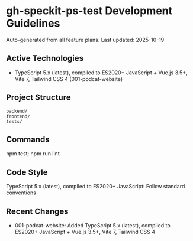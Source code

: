 ﻿# gh-speckit-ps-test Development Guidelines

Auto-generated from all feature plans. Last updated: 2025-10-19

## Active Technologies
- TypeScript 5.x (latest), compiled to ES2020+ JavaScript + Vue.js 3.5+, Vite 7, Tailwind CSS 4 (001-podcat-website)

## Project Structure
```
backend/
frontend/
tests/
```

## Commands
npm test; npm run lint

## Code Style
TypeScript 5.x (latest), compiled to ES2020+ JavaScript: Follow standard conventions

## Recent Changes
- 001-podcat-website: Added TypeScript 5.x (latest), compiled to ES2020+ JavaScript + Vue.js 3.5+, Vite 7, Tailwind CSS 4

<!-- MANUAL ADDITIONS START -->
<!-- MANUAL ADDITIONS END -->
